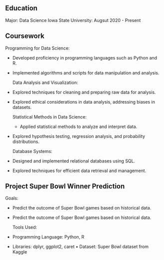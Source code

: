## Education 
Major: Data Science 
Iowa State University: Augsut 2020 - Present 

## Coursework 
  Programming for Data Science: 
- Developed proficiency in programming languages such as Python and R. 
+ Implemented algorithms and scripts for data manipulation and analysis. 
    
  Data Analysis and Visualization: 
* Explored techniques for cleaning and preparing raw data for analysis. 
* Explored ethical considerations in data analysis, addressing biases in datasets.  
  
  Statistical Methods in Data  Science:
  * Applied statistical methods to analyze and interpret data. 
* Explored hypothesis testing, regression analysis, and probability distributions. 
  
  Database Systems: 
* Designed and implemented relational databases using SQL. 
* Explored techniques for efficient data retrieval and management. 
    
## Project Super Bowl Winner Prediction 
  Goals: 
* Predict the outcome of Super Bowl games based on historical data. 
* Predict the outcome of Super Bowl games based on historical data. 
  
  Tools Used: 
* Programming Language: Python, R  
* Libraries: dplyr, ggplot2, caret • Dataset: Super Bowl dataset from Kaggle
